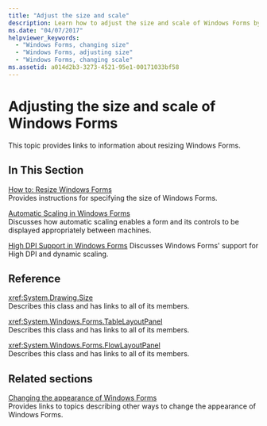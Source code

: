 ```yaml
---
title: "Adjust the size and scale"
description: Learn how to adjust the size and scale of Windows Forms by reading the links provided in this topic.
ms.date: "04/07/2017"
helpviewer_keywords: 
  - "Windows Forms, changing size"
  - "Windows Forms, adjusting size"
  - "Windows Forms, changing scale"
ms.assetid: a014d2b3-3273-4521-95e1-00171033bf58
---
```

# Adjusting the size and scale of Windows Forms
This topic provides links to information about resizing Windows Forms.  
  
## In This Section  
 [How to: Resize Windows Forms](how-to-resize-windows-forms.md)  
 Provides instructions for specifying the size of Windows Forms.  
  
 [Automatic Scaling in Windows Forms](automatic-scaling-in-windows-forms.md)  
 Discusses how automatic scaling enables a form and its controls to be displayed appropriately between machines.  
  
 [High DPI Support in Windows Forms](high-dpi-support-in-windows-forms.md)
 Discusses Windows Forms' support for High DPI and dynamic scaling.
  
## Reference  
 <xref:System.Drawing.Size>  
 Describes this class and has links to all of its members.  
  
 <xref:System.Windows.Forms.TableLayoutPanel>  
 Describes this class and has links to all of its members.  
  
 <xref:System.Windows.Forms.FlowLayoutPanel>  
 Describes this class and has links to all of its members.  
  
## Related sections  
 [Changing the appearance of Windows Forms](changing-the-appearance-of-windows-forms.md)  
 Provides links to topics describing other ways to change the appearance of Windows Forms.
